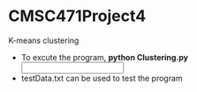 # CMSC471Project4
K-means clustering

- To excute the program, **python Clustering.py <numberOfClusters> <input file>**
- testData.txt can be used to test the program
